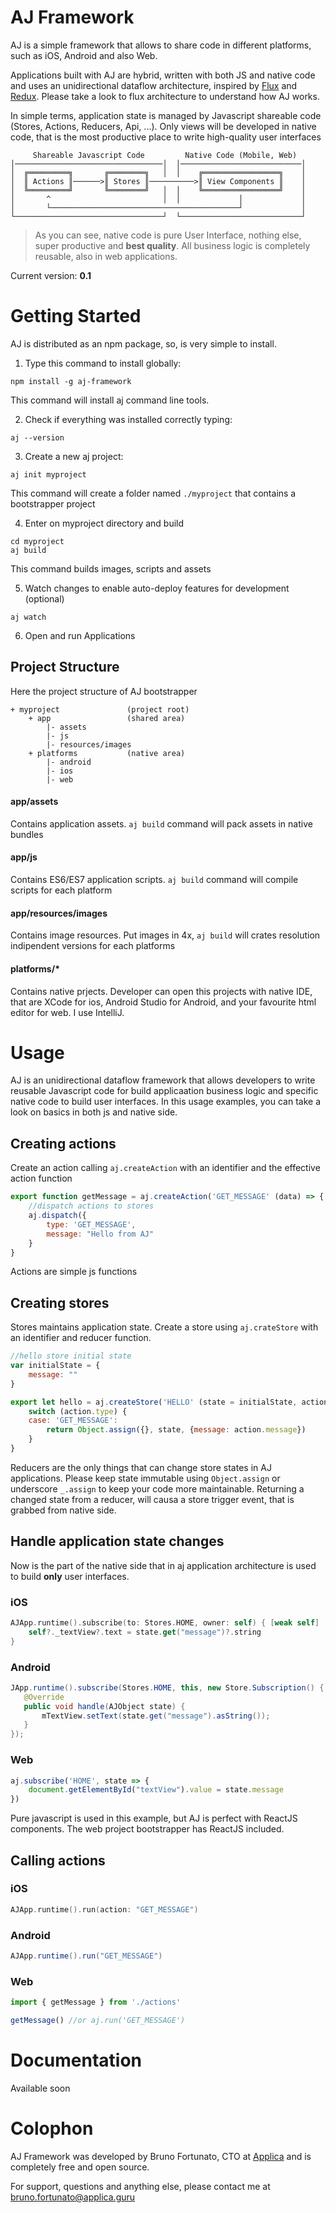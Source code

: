 # AJ Framework

AJ is a simple framework that allows to share code in different platforms, such as iOS, Android and also Web.

Applications built with AJ are hybrid, written with both JS and native code and uses an unidirectional dataflow architecture, inspired by [Flux](https://facebook.github.io/react/blog/2014/05/06/flux.html) and [Redux](http://redux.js.org). Please take a look to flux architecture to understand how AJ works.

In simple terms, application state is managed by Javascript shareable code (Stores, Actions, Reducers, Api, ...). Only views will be developed in native code, that is the most productive place to write high-quality user interfaces

```
     Shareable Javascript Code         Native Code (Mobile, Web)
│─────────────────────────────────│  │───────────────────────────│
│  ╔═════════╗       ╔════════╗   │  │    ╔═════════════════╗    │
│  ║ Actions ║──────>║ Stores ║──────────>║ View Components ║    │
│  ╚═════════╝       ╚════════╝   │  │    ╚═════════════════╝    │
│       ^                         │  │             │             │
│       └──────────────────────────────────────────┘             │
└─────────────────────────────────┘  └───────────────────────────┘
```

> As you can see, native code is pure User Interface, nothing else, super productive and **best quality**. All business logic is  completely reusable, also in web applications.

Current version: **0.1**


# Getting Started
AJ is distributed as an npm package, so, is very simple to install.

1. Type this command to install globally:
```
npm install -g aj-framework
```
This command will install aj command line tools.

2. Check if everything was installed correctly typing:
```
aj --version
```

3. Create a new aj project:
```
aj init myproject
```
This command will create a folder named `./myproject` that contains a bootstrapper project

4. Enter on myproject directory and build
```
cd myproject
aj build
```
This command builds images, scripts and assets

5. Watch changes to enable auto-deploy features for development (optional)
```
aj watch
```

6. Open and run Applications

## Project Structure
Here the project structure of AJ bootstrapper

```
+ myproject               (project root)
    + app                 (shared area)
        |- assets
        |- js
        |- resources/images
    + platforms           (native area)
        |- android
        |- ios
        |- web
```

#### app/assets
Contains application assets. `aj build` command will pack assets in native bundles

#### app/js
Contains ES6/ES7 application scripts. `aj build` command will compile scripts for each platform

#### app/resources/images
Contains image resources. Put images in 4x, `aj build` will crates resolution indipendent versions for each platforms

#### platforms/*
Contains native prjects. Developer can open this projects with native IDE, that are XCode for ios, Android Studio for Android, and your favourite html editor for web. I use IntelliJ.


# Usage
AJ is an unidirectional dataflow framework that allows developers to write reusable Javascript code for build applicaation business logic and specific native code to build user interfaces.
In this usage examples, you can take a look on basics in both js and native side.

## Creating actions
Create an action calling `aj.createAction` with an identifier and the effective action function

```javascript
export function getMessage = aj.createAction('GET_MESSAGE' (data) => {
    //dispatch actions to stores
    aj.dispatch({
        type: 'GET_MESSAGE',
        message: "Hello from AJ"
    }
} 
```
Actions are simple js functions

## Creating stores
Stores maintains application state. Create a store using `aj.crateStore` with an identifier and reducer function.
```javascript
//hello store initial state
var initialState = {
    message: ""
}

export let hello = aj.createStore('HELLO' (state = initialState, action) => {
    switch (action.type) {
    case: 'GET_MESSAGE':
        return Object.assign({}, state, {message: action.message})
    }
} 
```
Reducers are the only things that can change store states in AJ applications. Please keep state immutable using `Object.assign` or underscore `_.assign` to keep your code more maintainable.
Returning a changed state from a reducer, will causa a store trigger event, that is grabbed from native side.


## Handle application state changes
Now is the part of the native side that in aj application architecture is used to build **only** user interfaces.

### iOS
```swift
AJApp.runtime().subscribe(to: Stores.HOME, owner: self) { [weak self] (state) in
    self?._textView?.text = state.get("message")?.string
}
```

### Android
```java
JApp.runtime().subscribe(Stores.HOME, this, new Store.Subscription() {
   @Override
   public void handle(AJObject state) {
       mTextView.setText(state.get("message").asString());
   }
});
```

### Web
```javascript
aj.subscribe('HOME', state => {
    document.getElementById("textView").value = state.message
})
```
Pure javascript is used in this example, but AJ is perfect with ReactJS components. The web project bootstrapper has ReactJS included.


## Calling actions
### iOS
```swift
AJApp.runtime().run(action: "GET_MESSAGE")
```

### Android
```java
AJApp.runtime().run("GET_MESSAGE")
```

### Web
```javascript
import { getMessage } from './actions'

getMessage() //or aj.run('GET_MESSAGE')
```


# Documentation 
Available soon


# Colophon
AJ Framework was developed by Bruno Fortunato, CTO at [Applica](http://www.applica.guru) and is completely free and open source.

For support, questions and anything else, please contact me at [bruno.fortunato@applica.guru](mailto:bruno.fortunato@applica.guru)

